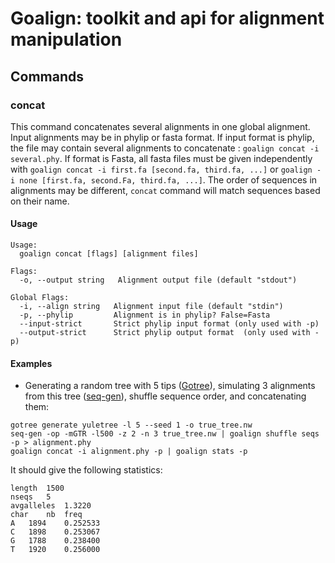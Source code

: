 # Goalign: toolkit and api for alignment manipulation

## Commands

### concat
This command concatenates several alignments in one global alignment. Input alignments may be in phylip or fasta format. If input format is phylip, the file may contain several alignments to concatenate : `goalign concat -i several.phy`. If format is Fasta, all fasta files must be given independently with `goalign concat -i first.fa [second.fa, third.fa, ...]` or `goalign -i none [first.fa, second.Fa, third.fa, ...]`. The order of sequences in alignments may be different, `concat` command will match sequences based on their name.

#### Usage
```
Usage:
  goalign concat [flags] [alignment files]

Flags:
  -o, --output string   Alignment output file (default "stdout")

Global Flags:
  -i, --align string   Alignment input file (default "stdin")
  -p, --phylip         Alignment is in phylip? False=Fasta
  --input-strict       Strict phylip input format (only used with -p)
  --output-strict      Strict phylip output format  (only used with -p)
```

#### Examples

* Generating a random tree with 5 tips ([Gotree](https://github.com/fredericlemoine/gotree)), simulating 3 alignments from this tree ([seq-gen](https://github.com/rambaut/Seq-Gen)), shuffle sequence order, and concatenating them:
```
gotree generate yuletree -l 5 --seed 1 -o true_tree.nw
seq-gen -op -mGTR -l500 -z 2 -n 3 true_tree.nw | goalign shuffle seqs -p > alignment.phy
goalign concat -i alignment.phy -p | goalign stats -p
```

It should give the following statistics:
```
length	1500
nseqs	5
avgalleles	1.3220
char	nb	freq
A	1894	0.252533
C	1898	0.253067
G	1788	0.238400
T	1920	0.256000
```
